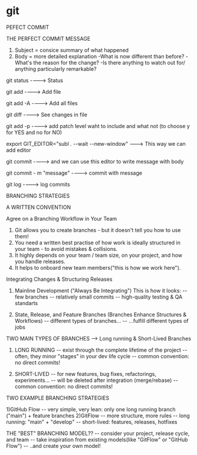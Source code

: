 # git


PEFECT COMMIT

THE PERFECT COMMIT MESSAGE
1) Subject = consice summary of what happened
2) Body = more detailed explanation
      -What is now different than before?
      -What's the reason for the change?
      -Is there anything to watch out for/ anything particularly remarkable?
      
git status                 ----> Status


git add <filename>         ----> Add file
      
      
git add -A                 ----> Add all files
      
      
git diff <filename>        ----> See changes in file
      
      
git add -p <filename>      ----> add patch level waht to include and what not  (to choose y for YES and no for NO)
      
      
export GIT_EDITOR="subl . --wait --new-window"      ---> This way we can add editor
      
      
git commit                 ----> and we can use this editor to write message with body
      
      
git commit - m "message"   ----> commit with message
      
      
git log                    ----> log commits
  


  
  

      
      
      
      
      
      
BRANCHING STRATEGIES
  
  A WRITTEN CONVENTION
  
Agree on a Branching Workflow in Your Team
  
  1) Git allows you to create branches - but it doesn't tell you how to use them!
  2) You need a written best practise of how work is ideally structured in your team - to avoid mistakes & collisions.
  3) It highly depends on your team / team size, on your project, and how you handle releases.
  4) It helps to onboard new team members("this is how we work here").
  
Integrating Changes & Structuring Releases
  
  1) Mainline Development ("Always Be Integrating")
     This is how it looks:
     -- few branches
     -- relatively small commits
     -- high-quality testing & QA standarts
  
  2) State, Release, and Feature Branches (Branches Enhance Structures & Workflows)
     -- different types of branches...
     -- ...fulfill different types of jobs
  
  TWO MAIN TYPES OF BRANCHES --> Long running & Short-Lived Branches
   
  1) LONG RUNNING
     -- exist through the complete lifetime of the project
     -- often, they minor "stages" in your dev life cycle
     -- common convention: no direct commits!
  
  2) SHORT-LIVED
     -- for new features, bug fixes, refactorings, experiments...
     -- will be deleted after integration (merge/rebase)
     -- common convention: no direct commits!
  
  TWO EXAMPLE BRANCHING STRATEGIES
  
  1)GitHub Flow
     -- very simple, very lean: only one long running branch ("main") + feature branches
  2)GitFlow
     -- more structure, more rules
     -- long running: "main" + "develop"
     -- short-lived: features, releases, hotfixes
  
  
  THE "BEST" BRANCHING MODEL??
     -- consider your project, release cycle, and team
     -- take inspiration from existing models(like "GitFlow" or "GitHub Flow")
     -- ..and create your own model!
      

     
  
